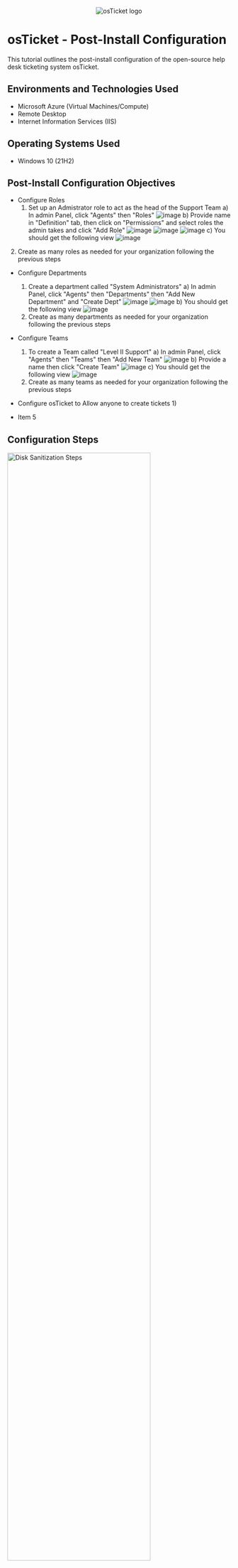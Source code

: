 <p align="center">
<img src="https://i.imgur.com/Clzj7Xs.png" alt="osTicket logo"/>
</p>

<h1>osTicket - Post-Install Configuration</h1>
This tutorial outlines the post-install configuration of the open-source help desk ticketing system osTicket.<br />


<h2>Environments and Technologies Used</h2>

- Microsoft Azure (Virtual Machines/Compute)
- Remote Desktop
- Internet Information Services (IIS)

<h2>Operating Systems Used </h2>

- Windows 10</b> (21H2)

<h2>Post-Install Configuration Objectives</h2>

- Configure Roles
  1) Set up an Admistrator role to act as the head of the Support Team
    a) In admin Panel, click "Agents" then "Roles"
    ![image](https://github.com/Phils-web98/post-install-config/assets/172346798/3522abbb-50a2-426a-b905-447167b085c6)
    b) Provide name in "Definition" tab, then click on "Permissions" and select roles the admin takes and click "Add Role"
    ![image](https://github.com/Phils-web98/post-install-config/assets/172346798/c33d5a01-cb04-493c-bd01-0157b471134c)
    ![image](https://github.com/Phils-web98/post-install-config/assets/172346798/1a5370df-473a-4b21-9abb-23ac51cbf980)
    ![image](https://github.com/Phils-web98/post-install-config/assets/172346798/b7216144-8e6d-4394-b94f-7d1af7489a23)
    c) You should get the following view
    ![image](https://github.com/Phils-web98/post-install-config/assets/172346798/4ccaee5d-806a-411e-8bfe-1f5a3723d161)
2) Create as many roles as needed for your organization following the previous steps
  
- Configure Departments
  1) Create a department called "System Administrators"
     a) In admin Panel, click "Agents" then "Departments" then "Add New Department" and "Create Dept"
     ![image](https://github.com/Phils-web98/post-install-config/assets/172346798/7e575794-a9f5-4a92-80b8-1b8648a0bcb8)
     ![image](https://github.com/Phils-web98/post-install-config/assets/172346798/7303b6c2-4b2f-410d-9d94-846d4ed61618)
     b) You should get the following view
     ![image](https://github.com/Phils-web98/post-install-config/assets/172346798/7381e5d9-6024-4607-933f-4cab4c78ccd5)
  2) Create as many departments as needed for your organization following the previous steps


- Configure Teams
  1) To create a Team called "Level II Support"
     a) In admin Panel, click "Agents" then "Teams" then "Add New Team"
     ![image](https://github.com/Phils-web98/post-install-config/assets/172346798/bedbc20e-f4f2-412d-9e48-2af37bdfd22e)
     b) Provide a name then click "Create Team"
     ![image](https://github.com/Phils-web98/post-install-config/assets/172346798/3830a09f-9662-41ed-ab66-dd285e00d3a6)
     c) You should get the following view
     ![image](https://github.com/Phils-web98/post-install-config/assets/172346798/7ca0fd27-46ff-462f-862c-464374031c5c)
  2) Create as many teams as needed for your organization following the previous steps



- Configure osTicket to Allow anyone to create tickets
  1) 
- Item 5

<h2>Configuration Steps</h2>

<p>
<img src="https://i.imgur.com/DJmEXEB.png" height="80%" width="80%" alt="Disk Sanitization Steps"/>
</p>
<p>
Lorem ipsum dolor sit amet, consectetur adipiscing elit, sed do eiusmod tempor incididunt ut labore et dolore magna aliqua. Ut enim ad minim veniam, quis nostrud exercitation ullamco laboris nisi ut aliquip ex ea commodo consequat. Duis aute irure dolor in reprehenderit in voluptate velit esse cillum dolore eu fugiat nulla pariatur.
</p>
<br />

<p>
<img src="https://i.imgur.com/DJmEXEB.png" height="80%" width="80%" alt="Disk Sanitization Steps"/>
</p>
<p>
Lorem ipsum dolor sit amet, consectetur adipiscing elit, sed do eiusmod tempor incididunt ut labore et dolore magna aliqua. Ut enim ad minim veniam, quis nostrud exercitation ullamco laboris nisi ut aliquip ex ea commodo consequat. Duis aute irure dolor in reprehenderit in voluptate velit esse cillum dolore eu fugiat nulla pariatur.
</p>
<br />

<p>
<img src="https://i.imgur.com/DJmEXEB.png" height="80%" width="80%" alt="Disk Sanitization Steps"/>
</p>
<p>
Lorem ipsum dolor sit amet, consectetur adipiscing elit, sed do eiusmod tempor incididunt ut labore et dolore magna aliqua. Ut enim ad minim veniam, quis nostrud exercitation ullamco laboris nisi ut aliquip ex ea commodo consequat. Duis aute irure dolor in reprehenderit in voluptate velit esse cillum dolore eu fugiat nulla pariatur.
</p>
<br />
